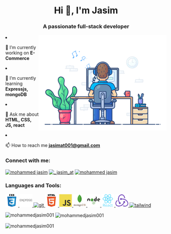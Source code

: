 <h1 align="center">Hi 👋, I'm Jasim</h1>
<h3 align="center">A passionate full-stack developer</h3>
<img alt='conding' align= 'right' width='400' src='https://raw.githubusercontent.com/SupianIDz/SupianIDz/main/coding.gif'

- 🔭 I’m currently working on **E-Commerce**

- 🌱 I’m currently learning **Expressjs, mongoDB**

- 💬 Ask me about **HTML, CSS, JS, react**

- 📫 How to reach me **jasimat001@gmail.com**

<h3 align="left">Connect with me:</h3>
<p align="left">
<a href="https://linkedin.com/in/mohammed-jasim-78801630b" target="blank"><img align="center" src="https://raw.githubusercontent.com/rahuldkjain/github-profile-readme-generator/master/src/images/icons/Social/linked-in-alt.svg" alt="mohammed jasim" height="30" width="40" /></a>
<a href="https://instagram.com/_jasim_at" target="blank"><img align="center" src="https://raw.githubusercontent.com/rahuldkjain/github-profile-readme-generator/master/src/images/icons/Social/instagram.svg" alt="_jasim_at" height="30" width="40" /></a>
<a href="https://www.leetcode.com/Mohammed-jasim" target="blank"><img align="center" src="https://raw.githubusercontent.com/rahuldkjain/github-profile-readme-generator/master/src/images/icons/Social/leet-code.svg" alt="mohammed jasim" height="30" width="40" /></a>
</p>

<h3 align="left">Languages and Tools:</h3>
<p align="left"> <a href="https://www.w3schools.com/css/" target="_blank" rel="noreferrer"> <img src="https://raw.githubusercontent.com/devicons/devicon/master/icons/css3/css3-original-wordmark.svg" alt="css3" width="40" height="40"/> </a> <a href="https://expressjs.com" target="_blank" rel="noreferrer"> <img src="https://raw.githubusercontent.com/devicons/devicon/master/icons/express/express-original-wordmark.svg" alt="express" width="40" height="40"/> </a> <a href="https://git-scm.com/" target="_blank" rel="noreferrer"> <img src="https://www.vectorlogo.zone/logos/git-scm/git-scm-icon.svg" alt="git" width="40" height="40"/> </a> <a href="https://www.w3.org/html/" target="_blank" rel="noreferrer"> <img src="https://raw.githubusercontent.com/devicons/devicon/master/icons/html5/html5-original-wordmark.svg" alt="html5" width="40" height="40"/> </a> <a href="https://developer.mozilla.org/en-US/docs/Web/JavaScript" target="_blank" rel="noreferrer"> <img src="https://raw.githubusercontent.com/devicons/devicon/master/icons/javascript/javascript-original.svg" alt="javascript" width="40" height="40"/> </a> <a href="https://www.mongodb.com/" target="_blank" rel="noreferrer"> <img src="https://raw.githubusercontent.com/devicons/devicon/master/icons/mongodb/mongodb-original-wordmark.svg" alt="mongodb" width="40" height="40"/> </a> <a href="https://nodejs.org" target="_blank" rel="noreferrer"> <img src="https://raw.githubusercontent.com/devicons/devicon/master/icons/nodejs/nodejs-original-wordmark.svg" alt="nodejs" width="40" height="40"/> </a> <a href="https://reactjs.org/" target="_blank" rel="noreferrer"> <img src="https://raw.githubusercontent.com/devicons/devicon/master/icons/react/react-original-wordmark.svg" alt="react" width="40" height="40"/> </a> <a href="https://redux.js.org" target="_blank" rel="noreferrer"> <img src="https://raw.githubusercontent.com/devicons/devicon/master/icons/redux/redux-original.svg" alt="redux" width="40" height="40"/> </a> <a href="https://tailwindcss.com/" target="_blank" rel="noreferrer"> <img src="https://www.vectorlogo.zone/logos/tailwindcss/tailwindcss-icon.svg" alt="tailwind" width="40" height="40"/> </a> </p>

<p><img align="left" src="https://github-readme-stats.vercel.app/api/top-langs?username=mohammedjasim001&show_icons=true&locale=en&layout=compact" alt="mohammedjasim001" /></p>

<p>&nbsp;<img align="center" src="https://github-readme-stats.vercel.app/api?username=mohammedjasim001&show_icons=true&locale=en" alt="mohammedjasim001" /></p>

<p><img align="center" src="https://github-readme-streak-stats.herokuapp.com/?user=mohammedjasim001&" alt="mohammedjasim001" /></p>
